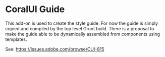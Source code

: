 # CoralUI Guide

This add-on is used to create the style guide.  For now the guide is simply copied and compiled by the top level Grunt build.  There is a proposal to make the guide able to be dynamically assembled from components using templates.

See: https://issues.adobe.com/browse/CUI-815